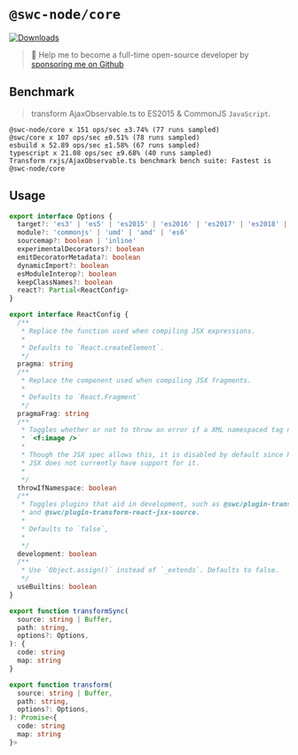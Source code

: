 # `@swc-node/core`

<a href="https://npmcharts.com/compare/@swc-node/core?minimal=true"><img src="https://img.shields.io/npm/dm/@swc-node/core.svg?sanitize=true" alt="Downloads" /></a>

> 🚀 Help me to become a full-time open-source developer by [sponsoring me on Github](https://github.com/sponsors/Brooooooklyn)

## Benchmark

> transform AjaxObservable.ts to ES2015 & CommonJS `JavaScript`.

```
@swc-node/core x 151 ops/sec ±3.74% (77 runs sampled)
@swc/core x 107 ops/sec ±0.51% (78 runs sampled)
esbuild x 52.89 ops/sec ±1.58% (67 runs sampled)
typescript x 21.08 ops/sec ±9.68% (40 runs sampled)
Transform rxjs/AjaxObservable.ts benchmark bench suite: Fastest is @swc-node/core
```

## Usage

```ts
export interface Options {
  target?: 'es3' | 'es5' | 'es2015' | 'es2016' | 'es2017' | 'es2018' | 'es2019' | 'es2020'
  module?: 'commonjs' | 'umd' | 'amd' | 'es6'
  sourcemap?: boolean | 'inline'
  experimentalDecorators?: boolean
  emitDecoratorMetadata?: boolean
  dynamicImport?: boolean
  esModuleInterop?: boolean
  keepClassNames?: boolean
  react?: Partial<ReactConfig>
}

export interface ReactConfig {
  /**
   * Replace the function used when compiling JSX expressions.
   *
   * Defaults to `React.createElement`.
   */
  pragma: string
  /**
   * Replace the component used when compiling JSX fragments.
   *
   * Defaults to `React.Fragment`
   */
  pragmaFrag: string
  /**
   * Toggles whether or not to throw an error if a XML namespaced tag name is used. For example:
   * `<f:image />`
   *
   * Though the JSX spec allows this, it is disabled by default since React's
   * JSX does not currently have support for it.
   *
   */
  throwIfNamespace: boolean
  /**
   * Toggles plugins that aid in development, such as @swc/plugin-transform-react-jsx-self
   * and @swc/plugin-transform-react-jsx-source.
   *
   * Defaults to `false`,
   *
   */
  development: boolean
  /**
   * Use `Object.assign()` instead of `_extends`. Defaults to false.
   */
  useBuiltins: boolean
}

export function transformSync(
  source: string | Buffer,
  path: string,
  options?: Options,
): {
  code: string
  map: string
}

export function transform(
  source: string | Buffer,
  path: string,
  options?: Options,
): Promise<{
  code: string
  map: string
}>
```
